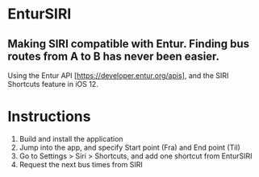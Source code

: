 # EnturSIRI
## Making SIRI compatible with Entur. Finding bus routes from A to B has never been easier.
Using the Entur API [https://developer.entur.org/apis], and the SIRI Shortcuts feature in iOS 12.

# Instructions
1. Build and install the application
2. Jump into the app, and specify Start point (Fra) and End point (Til)
3. Go to Settings > Siri > Shortcuts, and add one shortcut from EnturSIRI
4. Request the next bus times from SIRI

